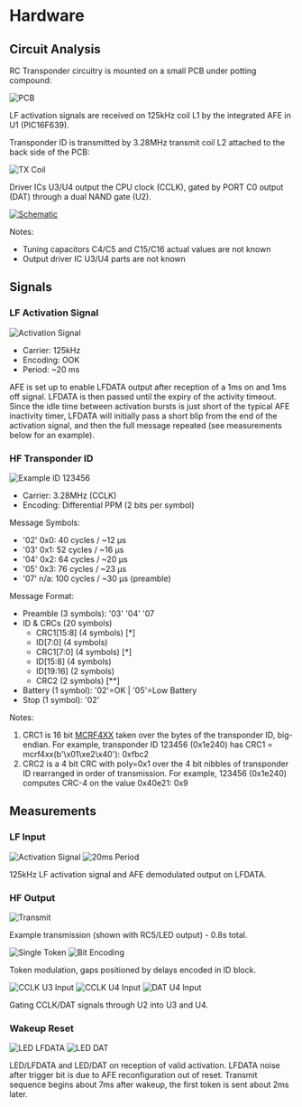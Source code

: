 # Hardware


## Circuit Analysis

RC Transponder circuitry is mounted on a small PCB 
under potting compound:

![PCB](rctrans_pcb.jpg "PCB")

LF activation signals are received on 125kHz coil L1 by 
the integrated AFE in U1 (PIC16F639). 

Transponder ID is transmitted by 3.28MHz transmit coil L2
attached to the back side of the PCB:

![TX Coil](rctrans_coil.jpg "TX Coil")

Driver ICs U3/U4 output the CPU clock (CCLK), gated by
PORT C0 output (DAT) through a dual NAND gate (U2).

[![Schematic](rctrans_schematic.svg "Schematic")](rctrans_schematic.pdf)

Notes:

   - Tuning capacitors C4/C5 and C15/C16 actual values are not known
   - Output driver IC U3/U4 parts are not known


## Signals

### LF Activation Signal

![Activation Signal](activation_sig.svg "Activation Signal")

   - Carrier: 125kHz
   - Encoding: OOK
   - Period: ~20 ms

AFE is set up to enable LFDATA output after
reception of a 1ms on and 1ms off signal.
LFDATA is then passed until the expiry of the activity
timeout. Since the idle time between activation bursts
is just short of the typical AFE inactivity timer, LFDATA
will initially pass a short blip from the end of the
activation signal, and then the full message repeated
(see measurements below for an example).


### HF Transponder ID

![Example ID 123456](123456_eg.svg "Example ID 123456")

   - Carrier: 3.28MHz (CCLK)
   - Encoding: Differential PPM (2 bits per symbol)

Message Symbols:

   - '02' 0x0: 40 cycles / ~12 &#181;s 
   - '03' 0x1: 52 cycles / ~16 &#181;s
   - '04' 0x2: 64 cycles / ~20 &#181;s
   - '05' 0x3: 76 cycles / ~23 &#181;s
   - '07' n/a: 100 cycles / ~30 &#181;s (preamble)

Message Format:

   - Preamble (3 symbols): '03' '04' '07
   - ID & CRCs (20 symbols)
      - CRC1[15:8] (4 symbols) [*]
      - ID[7:0] (4 symbols)
      - CRC1[7:0] (4 symbols) [*]
      - ID[15:8] (4 symbols)
      - ID[19:16] (2 symbols)
      - CRC2 (2 symbols) [**]
   - Battery (1 symbol): '02'=OK | '05'=Low Battery
   - Stop (1 symbol): '02'

Notes:

   1. CRC1 is 16 bit
      [MCRF4XX](https://reveng.sourceforge.io/crc-catalogue/all.htm#crc.cat.crc-16-mcrf4xx)
      taken over the bytes of the transponder ID, big-endian. For example,
      transponder ID 123456 (0x1e240) has CRC1 = mcrf4xx(b'\x01\xe2\x40'):
      0xfbc2
   2. CRC2 is a 4 bit CRC with poly=0x1 over the 4 bit nibbles of
      transponder ID rearranged in order of transmission. For example,
      123456 (0x1e240) computes CRC-4 on the value 0x40e21: 0x9


## Measurements

### LF Input

![Activation Signal](activation-lfdata.png "Activation Signal")
![20ms Period](activation-period.png "20ms Activation Period")

125kHz LF activation signal and AFE demodulated output on LFDATA. 

### HF Output

![Transmit](transmit_led_02.png "Transmit Signal")

Example transmission (shown with RC5/LED output) - 0.8s total.

![Single Token](tx_50us.png "Single Token")
![Bit Encoding](tx_10us.png "Bit Encoding")

Token modulation, gaps positioned by delays encoded in ID block.

![CCLK U3 Input](u3-input.png "CCLK and U3 Input")
![CCLK U4 Input](u4-input.png "CCLK and U4 Input")
![DAT U4 Input](tx_100ns.png "DAT U4 Input")

Gating CCLK/DAT signals through U2 into U3 and U4.

### Wakeup Reset

![LED LFDATA](wake_up_reset.png "LED LFDATA Wakeup")
![LED DAT](wakeup_to_tx.png "LED DAT Wakeup")

LED/LFDATA and LED/DAT on reception of valid activation. LFDATA
noise after trigger bit is due to AFE reconfiguration out of reset.
Transmit sequence begins about 7ms after wakeup, the first token
is sent about 2ms later.
